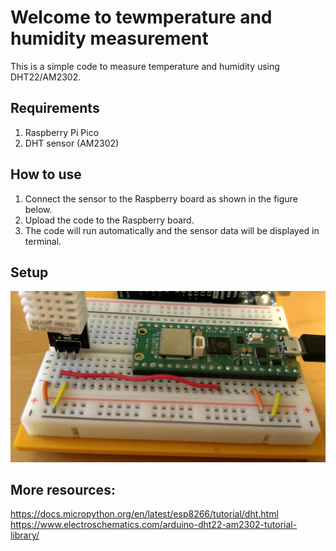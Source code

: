 # Welcome to tewmperature and humidity measurement
This is a simple code to measure temperature and humidity using DHT22/AM2302.

## Requirements
1. Raspberry Pi Pico
2. DHT sensor (AM2302)

## How to use
1. Connect the sensor to the Raspberry board as shown in the figure below.
2. Upload the code to the Raspberry board.
3. The code will run automatically and the sensor data will be displayed in terminal.

## Setup
![alt text](img/dht_setup.JPEG)

## More resources:
https://docs.micropython.org/en/latest/esp8266/tutorial/dht.html
https://www.electroschematics.com/arduino-dht22-am2302-tutorial-library/

